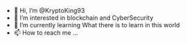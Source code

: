 - 👋 Hi, I’m @KryptoKing93
- 👀 I’m interested in blockchain and CyberSecurity
- 🌱 I’m currently learning What there is to learn in this world
- 📫 How to reach me ...

<!---
KryptoKing93/KryptoKing93 is a ✨ special ✨ repository because its `README.md` (this file) appears on your GitHub profile.
You can click the Preview link to take a look at your changes.
--->
